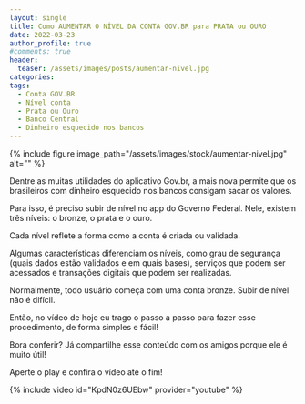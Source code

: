 ```yaml
---
layout: single
title: Como AUMENTAR O NÍVEL DA CONTA GOV.BR para PRATA ou OURO
date: 2022-03-23
author_profile: true
#comments: true
header:
  teaser: /assets/images/posts/aumentar-nivel.jpg
categories: 
tags:
  - Conta GOV.BR
  - Nível conta
  - Prata ou Ouro
  - Banco Central
  - Dinheiro esquecido nos bancos
---
```


{% include figure image_path="/assets/images/stock/aumentar-nivel.jpg" alt=""  %}

Dentre as muitas utilidades do aplicativo Gov.br, a mais nova permite que os brasileiros com dinheiro esquecido nos bancos consigam sacar os valores. 

Para isso, é preciso subir de nível no app do Governo Federal. Nele, existem três níveis: o bronze, o prata e o ouro. 

Cada nível reflete a forma como a conta é criada ou validada. 

Algumas características diferenciam os níveis, como grau de segurança (quais dados estão validados e em quais bases), serviços que podem ser acessados e transações digitais que podem ser realizadas.

Normalmente, todo usuário começa com uma conta bronze. Subir de nível não é difícil. 

Então, no vídeo de hoje eu trago o passo a passo para fazer esse procedimento, de forma simples e fácil! 

Bora conferir? Já compartilhe esse conteúdo com os amigos porque ele é muito útil!

Aperte o play e confira o vídeo até o fim!

{% include video id="KpdN0z6UEbw" provider="youtube" %}